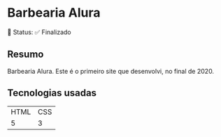 # Barbearia Alura
<p>🔷  Status: ✅ Finalizado </p>

<h2>Resumo</h2>
  <p>
    Barbearia Alura. Este é o primeiro site que desenvolvi, no final de 2020.
  </p>

<h2>Tecnologias usadas</h2>
<table>
  <tr>
    <td>HTML</td>
    <td>CSS</td>
  </tr>
  <tr>
    <td>5</td>
    <td>3</td>
  </tr>
  
</table>
